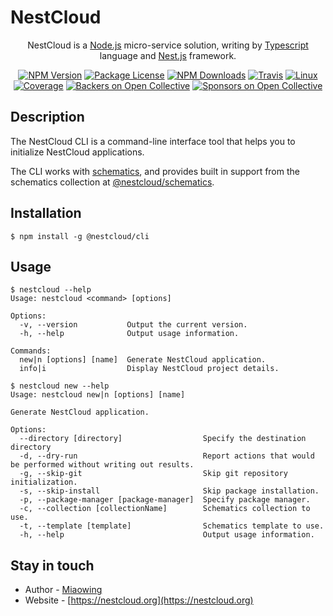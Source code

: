 
[travis-image]: https://api.travis-ci.org/nest-cloud/nestcloud.svg?branch=master
[travis-url]: https://travis-ci.org/nest-cloud/nestcloud
[linux-image]: https://img.shields.io/travis/nest-cloud/nestcloud/master.svg?label=linux
[linux-url]: https://travis-ci.org/nest-cloud/nestcloud

# NestCloud

<p align="center">
    NestCloud is a <a href="http://nodejs.org" target="blank">Node.js</a> micro-service solution, writing by <a href="https://www.typescriptlang.org" target="blank">Typescript</a> language and <a href="http://nestjs.com/" target="blank">Nest.js</a> framework.</p>
<p align="center">

<p align="center">
    <a href="https://www.npmjs.com/~nestcloud" target="_blank"><img src="https://img.shields.io/npm/v/@nestcloud/cli.svg" alt="NPM Version"/></a>
    <a href="https://www.npmjs.com/~nestcloud" target="_blank"><img src="https://img.shields.io/npm/l/@nestcloud/cli.svg" alt="Package License"/></a>
    <a href="https://www.npmjs.com/~nestcloud" target="_blank"><img src="https://img.shields.io/npm/dm/@nestcloud/cli.svg" alt="NPM Downloads"/></a>
    <a href="https://travis-ci.org/nest-cloud/nestcloud" target="_blank"><img src="https://travis-ci.org/nest-cloud/nestcloud.svg?branch=master" alt="Travis"/></a>
    <a href="https://travis-ci.org/nest-cloud/nestcloud" target="_blank"><img src="https://img.shields.io/travis/nest-cloud/nestcloud/master.svg?label=linux" alt="Linux"/></a>
    <a href="https://coveralls.io/github/nest-cloud/nestcloud?branch=master" target="_blank"><img src="https://coveralls.io/repos/github/nest-cloud/nestcloud/badge.svg?branch=master" alt="Coverage"/></a>
    <a href="https://opencollective.com/nest-cloud#backer"><img src="https://opencollective.com/nest-cloud/backers/badge.svg" alt="Backers on Open Collective" /></a>
    <a href="https://opencollective.com/nest-cloud#sponsor"><img src="https://opencollective.com/nest-cloud/sponsors/badge.svg" alt="Sponsors on Open Collective" /></a>
</p>
  <!--[![Backers on Open Collective](https://opencollective.com/nest/backers/badge.svg)](https://opencollective.com/nest#backer)
  [![Sponsors on Open Collective](https://opencollective.com/nest/sponsors/badge.svg)](https://opencollective.com/nest#sponsor)-->

## Description

The NestCloud CLI is a command-line interface tool that helps you to initialize NestCloud applications.

The CLI works with [schematics](https://github.com/angular/angular-cli/tree/master/packages/angular_devkit/schematics), and provides built in support from the schematics collection at [@nestcloud/schematics](https://github.com/nest-cloud/schematics).

## Installation

```
$ npm install -g @nestcloud/cli
```

## Usage

```shell script
$ nestcloud --help
Usage: nestcloud <command> [options]

Options:
  -v, --version           Output the current version.
  -h, --help              Output usage information.

Commands:
  new|n [options] [name]  Generate NestCloud application.
  info|i                  Display NestCloud project details.
```

```shell script
$ nestcloud new --help
Usage: nestcloud new|n [options] [name]

Generate NestCloud application.

Options:
  --directory [directory]                  Specify the destination directory
  -d, --dry-run                            Report actions that would be performed without writing out results.
  -g, --skip-git                           Skip git repository initialization.
  -s, --skip-install                       Skip package installation.
  -p, --package-manager [package-manager]  Specify package manager.
  -c, --collection [collectionName]        Schematics collection to use.
  -t, --template [template]                Schematics template to use.
  -h, --help                               Output usage information.
```

## Stay in touch

- Author - [Miaowing](https://zf.ink)
- Website - [https://nestcloud.org](https://nestcloud.org)
